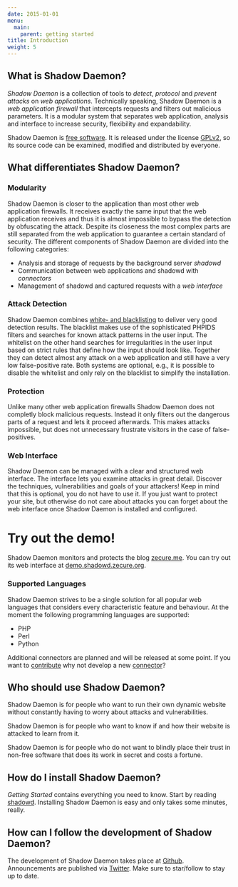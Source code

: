 ```yaml
---
date: 2015-01-01
menu:
  main:
    parent: getting started
title: Introduction
weight: 5
---
```


## What is Shadow Daemon?

*Shadow Daemon* is a collection of tools to *detect*, *protocol* and *prevent* *attacks* on *web applications*.
Technically speaking, Shadow Daemon is a *web application firewall* that intercepts requests and filters out malicious parameters.
It is a modular system that separates web application, analysis and interface to increase security, flexibility and expandability.

Shadow Daemon is [free software](https://www.gnu.org/philosophy/free-sw.html). It is released under the license [GPLv2](/about/license), so its source code can be examined, modified and distributed by everyone.

## What differentiates Shadow Daemon?

### Modularity

Shadow Daemon is closer to the application than most other web application firewalls.
It receives exactly the same input that the web application receives and thus it is almost impossible to bypass the detection by obfuscating the attack.
Despite its closeness the most complex parts are still separated from the web application to guarantee a certain standard of security.
The different components of Shadow Daemon are divided into the following categories:

 * Analysis and storage of requests by the background server *shadowd*
 * Communication between web applications and shadowd with *connectors*
 * Management of shadowd and captured requests with a *web interface*

### Attack Detection

Shadow Daemon combines [white- and blacklisting](/documentation/architecture) to deliver very good detection results.
The blacklist makes use of the sophisticated PHPIDS filters and searches for known attack patterns in the user input.
The whitelist on the other hand searches for irregularities in the user input based on strict rules that define how the input should look like.
Together they can detect almost any attack on a web application and still have a very low false-positive rate.
Both systems are optional, e.g., it is possible to disable the whitelist and only rely on the blacklist to simplify the installation.

### Protection

Unlike many other web application firewalls Shadow Daemon does not completly block malicious requests.
Instead it only filters out the dangerous parts of a request and lets it proceed afterwards.
This makes attacks impossible, but does not unnecessary frustrate visitors in the case of false-positives.

### Web Interface

Shadow Daemon can be managed with a clear and structured web interface.
The interface lets you examine attacks in great detail.
Discover the techniques, vulnerabilities and goals of your attackers!
Keep in mind that this is optional, you do not have to use it.
If you just want to protect your site, but otherwise do not care about attacks you can forget about the web interface once Shadow Daemon is installed and configured.

<div class="note info">
<h1>Try out the demo!</h1>
<p>Shadow Daemon monitors and protects the blog <a target="_blank" href="http://zecure.me/">zecure.me</a>.
You can try out its web interface at <a target="_blank" href="https://demo.shadowd.zecure.org/">demo.shadowd.zecure.org</a>.</p>
</div>

### Supported Languages

Shadow Daemon strives to be a single solution for all popular web languages that considers every characteristic feature and behaviour.
At the moment the following programming languages are supported:

 * PHP
 * Perl
 * Python

Additional connectors are planned and will be released at some point.
If you want to [contribute](/development/contributing) why not develop a new [connector](/documentation/connectors)?

## Who should use Shadow Daemon?

Shadow Daemon is for people who want to run their own dynamic website without constantly having to worry about attacks and vulnerabilities.

Shadow Daemon is for people who want to know if and how their website is attacked to learn from it.

Shadow Daemon is for people who do not want to blindly place their trust in non-free software that does its work in secret and costs a fortune.

## How do I install Shadow Daemon?

*Getting Started* contains everything you need to know. Start by reading [shadowd](/overview/shadowd).
Installing Shadow Daemon is easy and only takes some minutes, really.

## How can I follow the development of Shadow Daemon?

The development of Shadow Daemon takes place at [Github](https://github.com/zecure).
Announcements are published via [Twitter](https://twitter.com/zecureit).
Make sure to star/follow to stay up to date.
